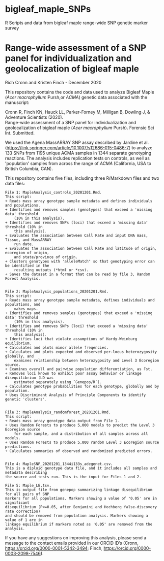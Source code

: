 # bigleaf_maple_SNPs
R Scripts and data from bigleaf maple range-wide SNP genetic marker survey

Range-wide assessment of a SNP panel for individualization and geolocalization of bigleaf maple 
===============================================================================================
Rich Cronn and Kristen Finch - December 2020


This repository contains the code and data used to analyze Bigleaf Maple (*Acer macrophyllum* 
Pursh,or *ACMA*) genetic data associated with the manuscript:

Cronn R, Finch KN, Hauck LL, Parker-Forney M, Milligan B, Dowling J, & Adventure Scientists (2020).    
Range-wide assessment of a SNP panel for individualization and geolocalization of bigleaf maple 
(*Acer macrophyllum* Pursh). Forensic Sci Int. Submitted.

We used the Agena MassARRAY SNP assay described by Jardine et al. 
(https://link.springer.com/article/10.1007/s12686-015-0486-7) to analyze 133 SNPs from 1195 unique 
ACMA samples in 1344 separate genotyping reactions. The analysis includes replication tests on 
controls, as well as 'population' samples from across the range of *ACMA* (California, USA to 
British Columbia, CAN).

This repository contains five files, including three R/Markdown files and two data files:

    File 1: MapleAnalysis_controls_20201201.Rmd. 
    This script:
	+ Reads mass array genotype sample metadata and defines individuals and populations.
	+ Identifies and removes samples (genotypes) that exceed a 'missing data' threshold 
		(10% in this analysis).
	+ Identifies and removes SNPs (loci) that exceed a 'missing data' threshold (10% in 
		this analysis).
	+ Evaluates the association between Call Rate and input DNA mass, Tissue, and MassARRAY
		run date.
	+ Evaluates the association between Call Rate and latitude of origin, ecoregion of origin,
		and state/province of origin.
	+ Clusters genotypes with 'alleleMatch' so that genotyping error can be identified in the
		resulting outputs (*html or *csv). 
	+ Saves the dataset in a format that can be read by file 3, Random Forest Analysis.

 
    File 2: MapleAnalysis_populations_20201201.Rmd. 
    This script:
	+ Reads mass array genotype sample metadata, defines individuals and populations, and 
		makes maps.
	+ Identifies and removes samples (genotypes) that exceed a 'missing data' threshold 
		(10% in this analysis).
	+ Identifies and removes SNPs (loci) that exceed a 'missing data' threshold (10% in 
		this analysis).
	+ Identifies loci that violate assumptions of Hardy-Weinburg equilibrium.
	+ Calculates and plots minor allele freqencies.
	+ Calculates and plots expected and observed per-locus heterozygosity globally, and 
		examines relationship between heterozygosity and Level 3 Ecoregion source.
	+ Examines overall and pairwise population differentiation, as Fst.
	+ Removes loci known to exhibit poor assay behavior or linkage disequilibrium (LD was 
		estimated separately using `Genepop/R`).
	+ Calculates genotype probabilities for each genotype, globally and by population.
	+ Uses Discriminant Analysis of Principle Components to identify genetic 'clusters'.


    File 3: MapleAnalysis_randomforest_20201201.Rmd. 
    This script:
	+ Reads mass array genotype data output from File 1.
	+ Uses Random Forests to produce 5,000 models to predict the Level 3 Ecoregion source
		for each sample, and a distribution of all samples across all models.
	+ Uses Random Forests to produce 5,000 random Level 3 Ecoregion source predictions.
	+ Calculates summaries of observed and randomized predicted errors. 


    File 4: MapleSNP_20201201_1344i133s_adegenet.csv.
    This is a diploid genotype data file, and it includes all samples and metadata describing
	the source and tests run. This is the input for Files 1 and 2.

    File 5: Maple_LE.tsv.
    This is output file from genepop summarizing linkage disequilibrium for all pairs of SNP 
	markers for all populations. Markers showing a value of '0.05' are in significant 
	disequilibrium (P<=0.05, after Benjamini and Hochberg false-discovery rate correction)
	and should be removed from population analysis. Markers showing a value of 1 are in 
	linkage equilibrium if markers noted as '0.05' are removed from the analysis.


If you have any suggestions on improving this analysis, please send a message to the contact 
emails provided in our ORCID ID’s (Cronn, https://orcid.org/0000-0001-5342-3494; 
Finch, https://orcid.org/0000-0003-2098-7546).

